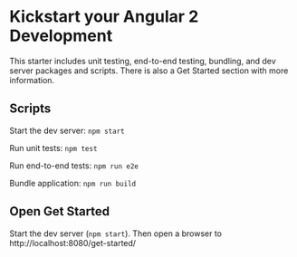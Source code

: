 # Kickstart your Angular 2 Development

This starter includes unit testing, end-to-end testing, bundling, and dev server packages and scripts. There is also a Get Started section
with more information.

## Scripts
Start the dev server:
`npm start`

Run unit tests:
`npm test`

Run end-to-end tests:
`npm run e2e`

Bundle application: 
`npm run build`

## Open Get Started
Start the dev server (`npm start`). Then open a browser to http://localhost:8080/get-started/